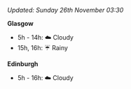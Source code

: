 *Updated: Sunday 26th November 03:30*

**Glasgow**

* 5h - 14h: :cloud: Cloudy
* 15h, 16h: :umbrella: Rainy

**Edinburgh**

* 5h - 16h: :cloud: Cloudy
